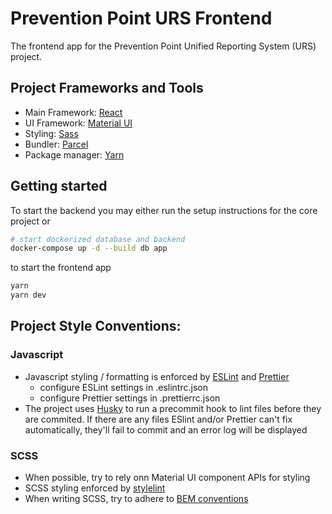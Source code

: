 # Prevention Point URS Frontend

The frontend app for the Prevention Point Unified Reporting System (URS) project.

## Project Frameworks and Tools

- Main Framework: [React](https://reactjs.org/)
- UI Framework: [Material UI](https://material-ui.com/)
- Styling: [Sass](https://sass-lang.com/)
- Bundler: [Parcel](https://parceljs.org/)
- Package manager: [Yarn](https://yarnpkg.com/)

## Getting started

To start the backend you may either run the setup instructions for the core project or

```bash
# start dockerized database and backend
docker-compose up -d --build db app
```

to start the frontend app

```bash
yarn
yarn dev
```

## Project Style Conventions:

### Javascript

- Javascript styling / formatting is enforced by [ESLint](https://eslint.org/) and [Prettier](https://prettier.io/)
  - configure ESLint settings in .eslintrc.json
  - configure Prettier settings in .prettierrc.json
- The project uses [Husky](https://github.com/typicode/husky) to run a precommit hook to lint files before they are commited. If there are any files ESlint and/or Prettier can't fix automatically, they'll fail to commit and an error log will be displayed

### SCSS

- When possible, try to rely onn Material UI component APIs for styling
- SCSS styling enforced by [stylelint](https://stylelint.io/)
- When writing SCSS, try to adhere to [BEM conventions](http://getbem.com/)
